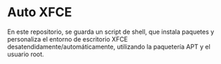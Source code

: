 # Auto XFCE
En este repositorio, se guarda un script de shell, que instala paquetes y personaliza el entorno de escritorio XFCE desatendidamente/automáticamente, utilizando la paquetería APT y el usuario root.
